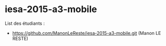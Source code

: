 # iesa-2015-a3-mobile

List des étudiants :

 * https://github.com/ManonLeReste/iesa-2015-a3-mobile.git (Manon LE RESTE)
